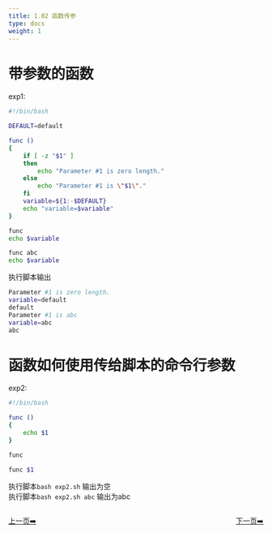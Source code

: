 ```yaml
---
title: 1.02 函数传参   
type: docs
weight: 1
---
```


# 带参数的函数  
exp1:   
```bash
#!/bin/bash

DEFAULT=default

func () 
{
    if [ -z "$1" ]
    then
        echo "Parameter #1 is zero length."
    else
        echo "Parameter #1 is \"$1\"."
    fi
    variable=${1:-$DEFAULT}
    echo "variable=$variable"
}

func  
echo $variable

func abc
echo $variable
```   
执行脚本输出   
```bash
Parameter #1 is zero length.
variable=default
default
Parameter #1 is abc   
variable=abc   
abc  
```  

# 函数如何使用传给脚本的命令行参数   
exp2:   
```bash
#!/bin/bash

func () 
{
    echo $1
}

func

func $1   
```   
执行脚本`bash exp2.sh`   输出为空   
执行脚本`bash exp2.sh abc` 输出为abc 


<div style="display: flex;justify-content: space-between;align-items: center;">
<p><a href="https://books.linuxwt.com/linuxwtabs/ChapterOne/Function_DiaoYong">上一页➡️</a></p>
<p><a href="https://books.linuxwt.com/linuxwtabs/ChapterOne/Fuza_Function2">下一页➡️</a></p>
</div>